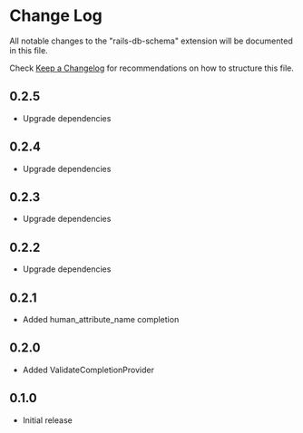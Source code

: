 # Change Log

All notable changes to the "rails-db-schema" extension will be documented in this file.

Check [Keep a Changelog](http://keepachangelog.com/) for recommendations on how to structure this file.

## 0.2.5

- Upgrade dependencies

## 0.2.4

- Upgrade dependencies

## 0.2.3

- Upgrade dependencies

## 0.2.2

- Upgrade dependencies

## 0.2.1

- Added human_attribute_name completion

## 0.2.0

- Added ValidateCompletionProvider

## 0.1.0

- Initial release
